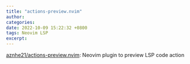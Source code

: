 ```yaml
---
title: "actions-preview.nvim"
author: 
categories: 
date: 2022-10-09 15:22:32 +0800
tags: Neovim LSP
excerpt: 
---
```




[aznhe21/actions-preview.nvim](https://github.com/aznhe21/actions-preview.nvim): Neovim plugin to preview LSP code action













